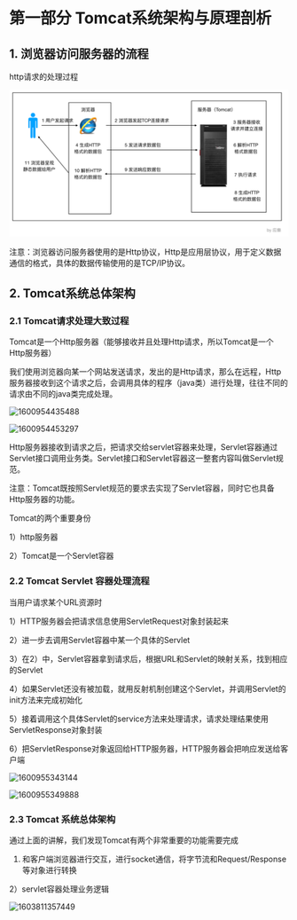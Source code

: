 

# 第一部分 Tomcat系统架构与原理剖析



## 1. 浏览器访问服务器的流程

http请求的处理过程

![1600953418464](https://github.com/git-fanxiaofeng/javaNotes/blob/master/images/1600953418464.png)

注意：浏览器访问服务器使用的是Http协议，Http是应用层协议，用于定义数据通信的格式，具体的数据传输使用的是TCP/IP协议。

## 2. Tomcat系统总体架构

### 2.1 Tomcat请求处理大致过程

Tomcat是一个Http服务器（能够接收并且处理Http请求，所以Tomcat是一个Http服务器）

我们使用浏览器向某一个网站发送请求，发出的是Http请求，那么在远程，Http服务器接收到这个请求之后，会调用具体的程序（java类）进行处理，往往不同的请求由不同的java类完成处理。

![1600954435488](C:\Users\Qingyu\AppData\Roaming\Typora\typora-user-images\1600954435488.png)

![1600954453297](C:\Users\Qingyu\AppData\Roaming\Typora\typora-user-images\1600954453297.png)

Http服务器接收到请求之后，把请求交给servlet容器来处理，Servlet容器通过Servlet接口调用业务类。Servlet接口和Servlet容器这一整套内容叫做Servlet规范。

注意：Tomcat既按照Servlet规范的要求去实现了Servlet容器，同时它也具备Http服务器的功能。

Tomcat的两个重要身份

1）http服务器

2）Tomcat是一个Servlet容器

### 2.2 Tomcat Servlet 容器处理流程

当用户请求某个URL资源时  

1）HTTP服务器会把请求信息使用ServletRequest对象封装起来

2）进一步去调用Servlet容器中某一个具体的Servlet

3）在2）中，Servlet容器拿到请求后，根据URL和Servlet的映射关系，找到相应的Servlet

4）如果Servlet还没有被加载，就用反射机制创建这个Servlet，并调用Servlet的init方法来完成初始化

5）接着调用这个具体Servlet的service方法来处理请求，请求处理结果使用ServletResponse对象封装

6）把ServletResponse对象返回给HTTP服务器，HTTP服务器会把响应发送给客户端

![1600955343144](C:\Users\Qingyu\AppData\Roaming\Typora\typora-user-images\1600955343144.png)

![1600955349888](C:\Users\Qingyu\AppData\Roaming\Typora\typora-user-images\1600955349888.png)

### 2.3 Tomcat 系统总体架构

通过上面的讲解，我们发现Tomcat有两个非常重要的功能需要完成

1) 和客户端浏览器进行交互，进行socket通信，将字节流和Request/Response等对象进行转换

2）servlet容器处理业务逻辑

![1603811357449](C:\Users\Qingyu\AppData\Roaming\Typora\typora-user-images\1603811357449.png)

